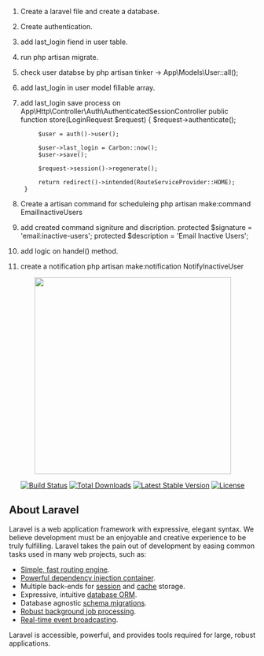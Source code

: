 1. Create a laravel file and create a database.
2. Create authentication.
3. add last_login fiend in user table.
4. run php artisan migrate.
5. check user databse by php artisan tinker -> App\Models\User::all();
6. add last_login in user model fillable array.
7. add last_login save process on App\Http\Controller\Auth\AuthenticatedSessionController 
    public function store(LoginRequest $request)
        {
            $request->authenticate();

            $user = auth()->user();

            $user->last_login = Carbon::now();
            $user->save();

            $request->session()->regenerate();

            return redirect()->intended(RouteServiceProvider::HOME);
        }
8. Create a artisan command for scheduleing 
    php artisan make:command EmailInactiveUsers 
9. add created command signiture and discription.
    protected $signature = 'email:inactive-users';
    protected $description = 'Email Inactive Users';
10. add logic on handel() method.




11. create a notification 
    php artisan make:notification NotifyInactiveUser

<p align="center"><a href="https://laravel.com" target="_blank"><img src="https://raw.githubusercontent.com/laravel/art/master/logo-lockup/5%20SVG/2%20CMYK/1%20Full%20Color/laravel-logolockup-cmyk-red.svg" width="400"></a></p>

<p align="center">
<a href="https://travis-ci.org/laravel/framework"><img src="https://travis-ci.org/laravel/framework.svg" alt="Build Status"></a>
<a href="https://packagist.org/packages/laravel/framework"><img src="https://img.shields.io/packagist/dt/laravel/framework" alt="Total Downloads"></a>
<a href="https://packagist.org/packages/laravel/framework"><img src="https://img.shields.io/packagist/v/laravel/framework" alt="Latest Stable Version"></a>
<a href="https://packagist.org/packages/laravel/framework"><img src="https://img.shields.io/packagist/l/laravel/framework" alt="License"></a>
</p>

## About Laravel

Laravel is a web application framework with expressive, elegant syntax. We believe development must be an enjoyable and creative experience to be truly fulfilling. Laravel takes the pain out of development by easing common tasks used in many web projects, such as:

- [Simple, fast routing engine](https://laravel.com/docs/routing).
- [Powerful dependency injection container](https://laravel.com/docs/container).
- Multiple back-ends for [session](https://laravel.com/docs/session) and [cache](https://laravel.com/docs/cache) storage.
- Expressive, intuitive [database ORM](https://laravel.com/docs/eloquent).
- Database agnostic [schema migrations](https://laravel.com/docs/migrations).
- [Robust background job processing](https://laravel.com/docs/queues).
- [Real-time event broadcasting](https://laravel.com/docs/broadcasting).

Laravel is accessible, powerful, and provides tools required for large, robust applications.


